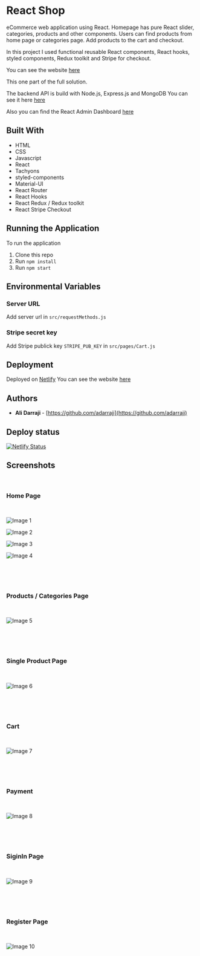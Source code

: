 # React Shop

eCommerce web application using React. Homepage has pure React slider, categories, products and other components. Users can find products from home page or categories page. Add products to the cart and checkout.

In this project I used functional reusable React components, React hooks, styled components, Redux toolkit and Stripe for checkout.

You can see the website [here](https://react-shop3.netlify.app/)

This one part of the full solution. 

The backend API is build with Node.js, Express.js and MongoDB You can see it here [here](https://github.com/adarraji/node-shop-api)

Also you can find the React Admin Dashboard [here](https://github.com/adarraji/react-shop-admin)

## Built With

* HTML
* CSS
* Javascript
* React
* Tachyons
* styled-components
* Material-UI
* React Router
* React Hooks
* React Redux / Redux toolkit
* React Stripe Checkout


## Running the Application

To run the application

1. Clone this repo
2. Run `npm install`
3. Run `npm start`


## Environmental Variables

### Server URL

Add server url in  `src/requestMethods.js`

### Stripe secret key

Add Stripe publick key `STRIPE_PUB_KEY` in `src/pages/Cart.js`


## Deployment

Deployed on [Netlify](https://netlify.com)
You can see the website [here](https://react-shop3.netlify.app/)


## Authors

- **Ali Darraji** - [https://github.com/adarraji](https://github.com/adarraji)

## Deploy status

[![Netlify Status](https://api.netlify.com/api/v1/badges/ea77095e-eedc-4248-88f6-c28c20fcb200/deploy-status)](https://app.netlify.com/sites/react-shop3/deploys)


## Screenshots
<br />

### Home Page

<br />

![Image 1](./images/image-01.png)
<br />

![Image 2](./images/image-02.png)
<br />

![Image 3](./images/image-03.png)
<br />

![Image 4](./images/image-04.png)
<br />

<br />
<br />
<br />


### Products / Categories Page

<br />

![Image 5](./images/image-05.png)
<br />

<br />
<br />
<br />

### Single Product Page

<br />

![Image 6](./images/image-06.png)
<br />

<br />
<br />
<br />

### Cart

<br />

![Image 7](./images/image-07.png)
<br />

<br />
<br />
<br />

### Payment

<br />

![Image 8](./images/image-08.png)
<br />

<br />
<br />
<br />

### SiginIn Page

<br />

![Image 9](./images/image-09.png)
<br />

<br />
<br />
<br />

### Register Page

<br />

![Image 10](./images/image-10.png)
<br />

<br />
<br />
<br />